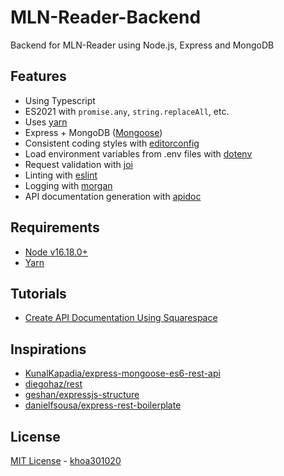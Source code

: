 # MLN-Reader-Backend
 Backend for MLN-Reader using Node.js, Express and MongoDB

## Features

 - Using Typescript
 - ES2021 with ```promise.any```, ```string.replaceAll```, etc.
 - Uses [yarn](https://yarnpkg.com)
 - Express + MongoDB ([Mongoose](http://mongoosejs.com/))
 - Consistent coding styles with [editorconfig](http://editorconfig.org)
 - Load environment variables from .env files with [dotenv](https://github.com/rolodato/dotenv-safe)
 - Request validation with [joi](https://github.com/hapijs/joi)
 - Linting with [eslint](http://eslint.org)
 - Logging with [morgan](https://github.com/expressjs/morgan)
 - API documentation generation with [apidoc](http://apidocjs.com)

## Requirements

 - [Node v16.18.0+](https://nodejs.org/en/download/current/)
 - [Yarn](https://yarnpkg.com/en/docs/install)

## Tutorials
 - [Create API Documentation Using Squarespace](https://selfaware.blog/home/2018/6/23/api-documentation)

## Inspirations

 - [KunalKapadia/express-mongoose-es6-rest-api](https://github.com/KunalKapadia/express-mongoose-es6-rest-api)
 - [diegohaz/rest](https://github.com/diegohaz/rest)
 - [geshan/expressjs-structure](https://github.com/geshan/expressjs-structure)
 - [danielfsousa/express-rest-boilerplate](https://github.com/danielfsousa/express-rest-boilerplate)

## License

[MIT License](README.md) - [khoa301020](https://github.com/khoa301020)
